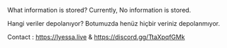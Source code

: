 What information is stored?
Currently, No information is stored.

Hangi veriler depolanıyor?
Botumuzda henüz hiçbir veriniz depolanmıyor.


Contact : https://lyessa.live & https://discord.gg/TtaXpqfGMk
